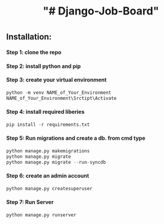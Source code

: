 <h1 align="center">"# Django-Job-Board"<h1>


<h2 align="left"> Installation:</h2>
<h4>Step 1: clone the repo <br></h4>
<h4>Step 2: install python and pip<br></h4>

<h4>Step 3: create your virtual environment <br></h4>


```python
python -m venv NAME_of_Your_Environment
NAME_of_Your_Environment\Srctipt\Activate
```


<h4>Step 4: install required liberies <br> </h4>

```python
pip install -r requirements.txt
```


<h4>  Step 5: Run migrations and create a db. from cmd type </h4>

```python
python manage.py makemigrations
python manage.py migrate
python manage.py migrate --run-syncdb
```


<h4> Step 6: create an admin account</h4>

```python
python manage.py createsuperuser
```

<h4> Step 7: Run Server </h4>

```python
python manage.py runserver
```

